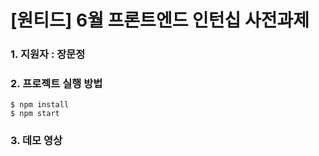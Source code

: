 # [원티드] 6월 프론트엔드 인턴십 사전과제

### 1. 지원자 : 장문정

### 2. 프로젝트 실행 방법

```
$ npm install
$ npm start
```

### 3. 데모 영상
